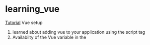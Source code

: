 # learning_vue

[Tutorial](https://youtu.be/FXpIoQ_rT_c?si=Y8qFbGvN6lVOg0g6)
Vue setup
1. learned about adding vue to your application using the script tag
2. Availabilty of the Vue variable in the <script> to initialize and create the vue app
3. ability to pass data to the app using the options and data variable

Vue directive
1. v-model: to link a html directive with a variable
2. v- prefix helps to differentiate the vue components
3. v-show,v-if: similar directives and they both take some boolean argument
4. other examples would be v-else-if, v-els etc.
5. v-cloak: Used to hide un-compiled template until it is ready.

Vue events and methods
1. v-on is the event handler v-on:click will handle the click event
2. v-on:click will take a JS value assignment or a function call as well
3. @(shorthand) replaces v-on
4. listen for keyboard event using @keyup. Listen for enter key press using @keyup.enter
5. event modifier listens for specific event. For a keyup event is @keyup.enter

Vue components
1.  app.component will be used to create a vue component which takes 2 parameter, name and options object
2. the options object can contain template key to specify the template
3. data key to specify the data
4. passing data to child component using v-bind:var_name
5. Child component can accept props from parent by specifying props key in the components options object
6. for the parent component to recognize any child component, we need a component key and value of lists containing the child component name
7. since v-bind is a very common directive, we can use :<propname> instead of v-bind
8. To pass a value to child we create a prop key in the child component and specify the lable. For passing from child to parent, we have something called modelValue and computed key with its own get and set method.
9. props are immutable in the child

Vue template loop
1. v-for is a for in loop which can be used to iterate over an array
2. key attribute should be specified on the element which will be repeated


Vue lifecycle hooks
[Flowchart](https://vuejs.org/assets/lifecycle.16e4c08e.png)

lifecycle hooks helpful for following usecases
1. check if user is authorized
2. api calls
3. creating or removing events
4. getting or cleaning up data

[CheatSheet](https://www.vuemastery.com/pdf/Vue-Essentials-Cheat-Sheet.pdf)
